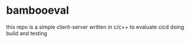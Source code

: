 # bambooeval
this repo is a simple client-server written in c/c++ to evaluate cicd doing build and testing
